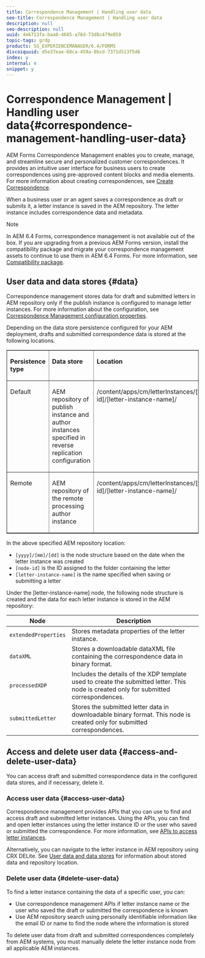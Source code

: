 ```yaml
---
title: Correspondence Management | Handling user data
seo-title: Correspondence Management | Handling user data
description: null
seo-description: null
uuid: 4e6713fa-baa8-4685-a76d-73d8c479e859
topic-tags: grdp
products: SG_EXPERIENCEMANAGER/6.4/FORMS
discoiquuid: d5e37eae-68ca-459a-8bcd-7371d513f5d6
index: y
internal: n
snippet: y
---
```


# Correspondence Management | Handling user data{#correspondence-management-handling-user-data}

AEM Forms Correspondence Management enables you to create, manage, and streamline secure and personalized customer correspondences. It provides an intuitive user interface for business users to create correspondences using pre-approved content blocks and media elements. For more information about creating correspondences, see [Create Correspondence](../../forms/using/create-correspondence.md).

When a business user or an agent saves a correspondence as draft or submits it, a letter instance is saved in the AEM repository. The letter instance includes correspondence data and metadata.

>[!NOTE]
>
>In AEM 6.4 Forms, correspondence management is not available out of the box. If you are upgrading from a previous AEM Forms version, install the compatibility package and migrate your correspondence management assets to continue to use them in AEM 6.4 Forms. For more information, see [Compatibility package](../../forms/using/compatibility-package.md).

## User data and data stores {#data}

Correspondence management stores data for draft and submitted letters in AEM repository only if the publish instance is configured to manage letter instances. For more information about the configuration, see [Correspondence Management configuration properties](../../forms/using/cm-configuration-properties.md).

Depending on the data store persistence configured for your AEM deployment, drafts and submitted correspondence data is stored at the following locations.

<table border="1" cellpadding="0" cellspacing="0"> 
 <tbody>
  <tr>
   <td valign="top" width="98"><p><strong>Persistence type</strong></p> </td> 
   <td valign="top" width="315"><p><strong>Data store</strong></p> </td> 
   <td valign="top" width="234"><p><strong>Location</strong></p> </td> 
  </tr>
  <tr>
   <td valign="top" width="98"><p>Default</p> </td> 
   <td valign="top" width="315"><p>AEM repository of publish instance and author instances specified in reverse replication configuration</p> </td> 
   <td valign="top" width="234"><p><span class="code">/content/apps/cm/letterInstances/[yyyy]/[mm]/[dd]/[node-id]/[letter-instance-name]/</span><br /> </p> </td> 
  </tr>
  <tr>
   <td valign="top" width="98"><p>Remote</p> </td> 
   <td valign="top" width="315"><p>AEM repository of the remote processing author instance</p> </td> 
   <td valign="top" width="234"><p><span class="code">/content/apps/cm/letterInstances/[yyyy]/[mm]/[dd]/[node-id]/[letter-instance-name]/</span></p> </td> 
  </tr>
 </tbody>
</table>

In the above specified AEM repository location:

* `[yyyy]/[mm]/[dd]` is the node structure based on the date when the letter instance was created
* `[node-id]` is the ID assigned to the folder containing the letter
* `[letter-instance-name]` is the name specified when saving or submitting a letter

Under the [letter-instance-name] node, the following node structure is created and the data for each letter instance is stored in the AEM repository:

| Node |Description |
|---|---|
| `extendedProperties` |Stores metadata properties of the letter instance. |
| `dataXML` |Stores a downloadable dataXML file containing the correspondence data in binary format. |
| `processedXDP` |Includes the details of the XDP template used to create the submitted letter. This node is created only for submitted correspondences. |
| `submittedLetter` |Stores the submitted letter data in downloadable binary format. This node is created only for submitted correspondences. |

## Access and delete user data {#access-and-delete-user-data}

You can access draft and submitted correspondence data in the configured data stores, and if necessary, delete it.

### Access user data {#access-user-data}

Correspondence management provides APIs that you can use to find and access draft and submitted letter instances. Using the APIs, you can find and open letter instances using the letter instance ID or the user who saved or submitted the correspondence. For more information, see [APIs to access letter instances](../../forms/using/cm-apis-to-access-letter-instances.md).

Alternatively, you can navigate to the letter instance in AEM repository using CRX DELite. See [User data and data stores](/forms/using/correspondence-management-handling-user-data.html?cq_ck=1521445862743#data) for information about stored data and repository location.

### Delete user data {#delete-user-data}

To find a letter instance containing the data of a specific user, you can:

* Use correspondence management APIs if letter instance name or the user who saved the draft or submitted the correspondence is known
* Use AEM repository search using personally identifiable information like the email ID or name to find the node where the information is stored

To delete user data from draft and submitted correspondences completely from AEM systems, you must manually delete the letter instance node from all applicable AEM instances.
